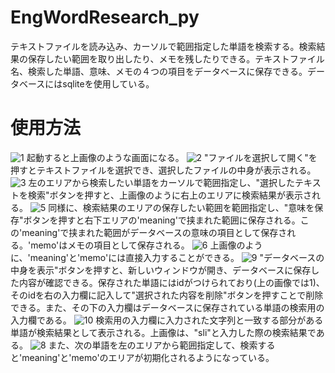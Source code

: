 # EngWordResearch_py
テキストファイルを読み込み、カーソルで範囲指定した単語を検索する。検索結果の保存したい範囲を取り出したり、メモを残したりできる。テキストファイル名、検索した単語、意味、メモの４つの項目をデータベースに保存できる。データベースにはsqliteを使用している。

# 使用方法
![1](https://github.com/hamu-zer0/EngWordResearch_py/assets/88695666/c6702752-e196-411c-8194-74f2f7ffde4d)
起動すると上画像のような画面になる。
![2](https://github.com/hamu-zer0/EngWordResearch_py/assets/88695666/89641430-d2f0-4d34-ac03-3bd4c0a14acd)
"ファイルを選択して開く"を押すとテキストファイルを選択でき、選択したファイルの中身が表示される。
![3](https://github.com/hamu-zer0/EngWordResearch_py/assets/88695666/62a2d87f-337a-45ae-bf35-2355cfd20516)
左のエリアから検索したい単語をカーソルで範囲指定し、"選択したテキストを検索"ボタンを押すと、上画像のように右上のエリアに検索結果が表示される。
![5](https://github.com/hamu-zer0/EngWordResearch_py/assets/88695666/ba2c0e23-99d2-4a34-b455-f3834f741397)
同様に、検索結果のエリアの保存したい範囲を範囲指定し、"意味を保存"ボタンを押すと右下エリアの'meaning'で挟まれた範囲に保存される。この'meaning'で挟まれた範囲がデータベースの意味の項目として保存される。'memo'はメモの項目として保存される。
![6](https://github.com/hamu-zer0/EngWordResearch_py/assets/88695666/9318f1a2-8250-4559-bd1d-89c92270ca6a)
上画像のように、'meaning'と'memo'には直接入力することができる。
![9](https://github.com/hamu-zer0/EngWordResearch_py/assets/88695666/0441e18d-0ae3-4ded-9b63-f275d7ea92a4)
"データベースの中身を表示"ボタンを押すと、新しいウィンドウが開き、データベースに保存した内容が確認できる。保存された単語にはidがつけられており(上の画像では1)、そのidを右の入力欄に記入して"選択された内容を削除"ボタンを押すことで削除できる。また、その下の入力欄はデータベースに保存されている単語の検索用の入力欄である。
![10](https://github.com/hamu-zer0/EngWordResearch_py/assets/88695666/7ae9af1e-11dd-4855-a339-21ab44de5182)
検索用の入力欄に入力された文字列と一致する部分がある単語が検索結果として表示される。上画像は、"sli"と入力した際の検索結果である。
![8](https://github.com/hamu-zer0/EngWordResearch_py/assets/88695666/4fd312c6-ddce-4731-b4f0-d46b27087aa3)
また、次の単語を左のエリアから範囲指定して、検索すると'meaning'と'memo'のエリアが初期化されるようになっている。